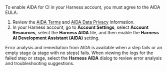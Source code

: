 To enable AIDA for CI in your Harness account, you must agree to the AIDA EULA.

1. Review the [AIDA Terms](https://www.harness.io/legal/aida-terms) and [AIDA Data Privacy](https://www.harness.io/legal/aida-privacy) information.
2. In your Harness account, go to **Account Settings**, select **Account Resources**, select the **Harness AIDA** tile, and then enable the **Harness AI Development Assistant (AIDA)** setting.

Error analysis and remediation from AIDA is available when a step fails or an empty stage (a stage with no steps) fails. When viewing the logs for the failed step or stage, select the **Harness AIDA** dialog to review error analysis and troubleshooting suggestions.

